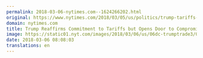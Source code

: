 ```yaml
---
permalink: 2018-03-06-nytimes.com--1624266202.html
original: https://www.nytimes.com/2018/03/05/us/politics/trump-tariffs-steel-aluminum-nafta.html?partner=rss&amp;emc=rss
domain: nytimes.com
title: Trump Reaffirms Commitment to Tariffs but Opens Door to Compromise
image: https://static01.nyt.com/images/2018/03/06/us/06dc-trumptrade3/06dc-trumptrade3-mediumThreeByTwo440.jpg
date: 2018-03-06 08:08:03
translations: en
---
```


